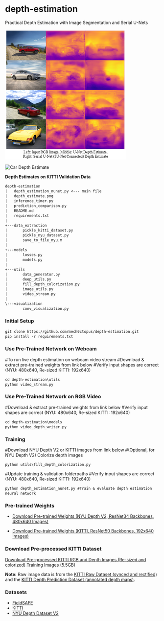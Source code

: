 # depth-estimation
Practical Depth Estimation with Image Segmentation and Serial U-Nets

![Depth Estimate](depth_estimate.PNG)

![Car Depth Estimate](car_gif.gif)

**Depth Estimates on KITTI Validation Data**

```
depth-estimation
|   depth_estimation_nunet.py <--- main file
|   depth_estimate.png
|   inference_timer.py
|   prediction_comparison.py
|   README.md
|   requirements.txt
|
+---data_extraction
|       pickle_kitti_dataset.py
|       pickle_nyu_dataset.py
|       save_to_file_nyu.m
|
+---models
|       losses.py
|       models.py
|
+---utils
|       data_generator.py
|       deep_utils.py
|       fill_depth_colorization.py
|       image_utils.py
|       video_stream.py
|
\---visualization
        conv_visualization.py
```

### Initial Setup
```
git clone https://github.com/mech0ctopus/depth-estimation.git
pip install -r requirements.txt
```

### Use Pre-Trained Network on Webcam
#To run live depth estimation on webcam video stream
#Download & extract pre-trained weights from link below
#Verify input shapes are correct (NYU: 480x640, Re-sized KITTI: 192x640)
```
cd depth-estimation\utils
python video_stream.py
```

### Use Pre-Trained Network on RGB Video
#Download & extract pre-trained weights from link below
#Verify input shapes are correct (NYU: 480x640, Re-sized KITTI: 192x640)
```
cd depth-estimation\models
python video_depth_writer.py
```

### Training
#Download NYU Depth V2 or KITTI images from link below
#(Optional, for NYU Depth V2) Colorize depth images
```
python utils\fill_depth_colorization.py
```
#Update training & validation folderpaths
#Verify input shapes are correct (NYU: 480x640, Re-sized KITTI: 192x640)
```
python depth_estimation_nunet.py #Train & evaluate depth estimation neural network
```

### Pre-trained Weights
- [Download Pre-trained Weights (NYU Depth V2, ResNet34 Backbones, 480x640 Images)](https://mega.nz/#!y9E1lC7S!UATGE-izPvmzfm_bWeGTkPb9tmoAS8pP4P72iyTQ2pQ)

- [Download Pre-trained Weights (KITTI, ResNet50 Backbones, 192x640 Images)](https://mega.nz/#!y9E1lC7S!UATGE-izPvmzfm_bWeGTkPb9tmoAS8pP4P72iyTQ2pQ)

### Download Pre-processed KITTI Dataset
[Download Pre-processed KITTI RGB and Depth Images (Re-sized and colorized) Training Images (5.5GB)](https://mega.nz/file/O1sn3TQQ#fbXlhG5T8Ad30CTtfwvKyKfgDyH3Aa2tq_fSoYhTA0U)

**Note:** Raw image data is from the [KITTI Raw Dataset (synced and rectified)](http://www.cvlibs.net/datasets/kitti/raw_data.php) and the [KITTI Depth Prediction Dataset (annotated depth maps)](http://www.cvlibs.net/datasets/kitti/eval_depth.php?benchmark=depth_prediction).

### Datasets
- [FieldSAFE](https://vision.eng.au.dk/fieldsafe/)
- [KITTI](http://www.cvlibs.net/datasets/kitti/eval_depth.php?benchmark=depth_prediction)
- [NYU Depth Dataset V2](https://cs.nyu.edu/~silberman/datasets/nyu_depth_v2.html)
